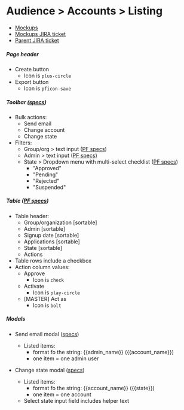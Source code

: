 # Audience > Accounts > Listing

* [Mockups](https://marvelapp.com/55343de/screen/67190788)
* [Mockups JIRA ticket](https://issues.redhat.com/browse/THREESCALE-4725)
* [Parent JIRA ticket](https://issues.redhat.com/browse/THREESCALE-4724)

##### Page header
* Create button
  * Icon is `plus-circle`
* Export button
  * Icon is `pficon-save`

##### Toolbar ([specs](../../global_components/toolbar.md))
* Bulk actions:
  * Send email
  * Change account
  * Change state
* Filters:
  * Group/org > text input ([PF specs](https://www.patternfly.org/v4/documentation/react/components/inputgroup#with-dropdown))
  * Admin > text input ([PF specs](https://www.patternfly.org/v4/documentation/react/components/inputgroup#with-dropdown))
  * State > Dropdown menu with multi-select checklist ([PF specs](https://www.patternfly.org/v4/documentation/react/components/select#checkbox-input))
     * "Approved"
     * "Pending"
     * "Rejected"
     * "Suspended"
  <!-- * Plan > Dropdown menu with multi-select checklist ([PF specs](https://www.patternfly.org/v4/documentation/react/components/select#checkbox-input)) -- with filter when many options are available ([PF specs](https://www.patternfly.org/v4/documentation/react/components/select#grouped-checkbox-input-with-filtering))
     * list of current plans -->

##### Table ([PF specs](https://www.patternfly.org/v4/documentation/react/components/table))
* Table header:
  * Group/organization [sortable]
  * Admin [sortable]
  * Signup date [sortable]
  * Applications [sortable]
  * State [sortable]
  * Actions
* Table rows include a checkbox
* Action column values:
  * Approve
    * Icon is `check`
  * Activate
    * Icon is `play-circle`
  * [MASTER] Act as
    * Icon is `bolt`

##### Modals
* Send email modal ([specs](../../global_components/modal.md))
  * Listed items:
    * format fo the string: {{admin_name}} ({{account_name}})
    * one item = one admin user

* Change state modal ([specs](../../global_components/modal.md))
  * Listed items:
    * format fo the string: {{account_name}} ({{state}})
    * one item = one account
  * Select state input field includes helper text
